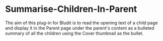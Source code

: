 # Summarise-Children-In-Parent
The aim of this plug-in for Bludit is to read the opening text of a child page and display it in the Parent page under the parent's content as a bulleted summary of all the children using the Cover thumbnail as the bullet.
